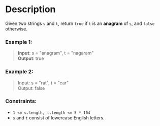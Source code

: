 # Description
Given two strings `s` and `t`, return `true` if `t` is an **anagram** of `s`, and `false` otherwise.
### **Example 1:**

>**Input**: s = "anagram", t = "nagaram"  
**Output**: true  

### Example 2:

>Input: s = "rat", t = "car"  
Output: false  


### Constraints:

* `1 <= s.length, t.length <= 5 * 104 `
* `s` and `t` consist of lowercase English letters.